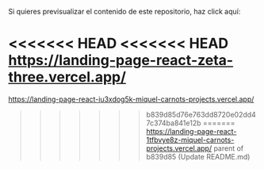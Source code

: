 Si quieres previsualizar el contenido de este repositorio, haz click aquí:

<<<<<<< HEAD
<<<<<<< HEAD
https://landing-page-react-zeta-three.vercel.app/
=======
https://landing-page-react-iu3xdog5k-miquel-carnots-projects.vercel.app/
>>>>>>> b839d85d76e763dd8720e02dd47c374ba841e12b
=======
https://landing-page-react-1tfbvye8z-miquel-carnots-projects.vercel.app/
>>>>>>> parent of b839d85 (Update README.md)
